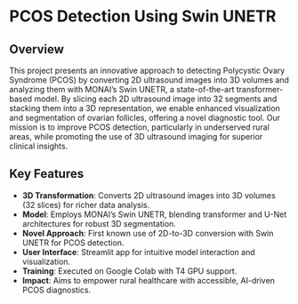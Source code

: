# PCOS Detection Using Swin UNETR

## Overview
This project presents an innovative approach to detecting Polycystic Ovary Syndrome (PCOS) by converting 2D ultrasound images into 3D volumes and analyzing them with MONAI’s Swin UNETR, a state-of-the-art transformer-based model. By slicing each 2D ultrasound image into 32 segments and stacking them into a 3D representation, we enable enhanced visualization and segmentation of ovarian follicles, offering a novel diagnostic tool. Our mission is to improve PCOS detection, particularly in underserved rural areas, while promoting the use of 3D ultrasound imaging for superior clinical insights.

## Key Features
- **3D Transformation**: Converts 2D ultrasound images into 3D volumes (32 slices) for richer data analysis.
- **Model**: Employs MONAI’s Swin UNETR, blending transformer and U-Net architectures for robust 3D segmentation.
- **Novel Approach**: First known use of 2D-to-3D conversion with Swin UNETR for PCOS detection.
- **User Interface**: Streamlit app for intuitive model interaction and visualization.
- **Training**: Executed on Google Colab with T4 GPU support.
- **Impact**: Aims to empower rural healthcare with accessible, AI-driven PCOS diagnostics.

